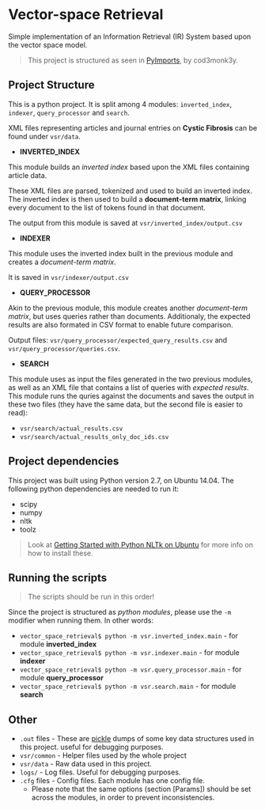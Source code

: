 # Vector-space Retrieval
Simple implementation of an Information Retrieval (IR) System based upon the vector space model.

> This project is structured as seen in [PyImports](https://github.com/cod3monk3y/PyImports), by cod3monk3y.

## Project Structure

This is a python project. It is split among 4 modules: `inverted_index`, `indexer`, `query_processor` and `search`.

XML files representing articles and journal entries on **Cystic Fibrosis** can be found under `vsr/data`.

- **INVERTED_INDEX**

This module builds an *inverted index* based upon the XML files containing article data.

These XML files are parsed, tokenized and used to build an inverted index. The inverted index is then used to build a **document-term matrix**, linking every document to the list of tokens found in that document.

The output from this module is saved at `vsr/inverted_index/output.csv`

- **INDEXER**

This module uses the inverted index built in the previous module and creates a *document-term matrix*.

It is saved in `vsr/indexer/output.csv`


- **QUERY_PROCESSOR**

Akin to the previous module, this module creates another *document-term matrix*, but uses queries rather than documents. Additionaly, the expected results are also formated in CSV format to enable future comparison.

Output files: `vsr/query_processor/expected_query_results.csv` and `vsr/query_processor/queries.csv`.

- **SEARCH**

This module uses as input the files generated in the two previous modules, as well as an XML file that contains a list of queries with *expected results*. This module runs the quries against the documents and saves the output in these two files (they have the same data, but the second file is easier to read):
 - `vsr/search/actual_results.csv`
 - `vsr/search/actual_results_only_doc_ids.csv`


## Project dependencies

This project was built using Python version 2.7, on Ubuntu 14.04. The following python dependencies are needed to run it:

 - scipy
 - numpy
 - nltk
 - toolz

> Look at [Getting Started with Python NLTk on Ubuntu](http://queirozf.com/entries/getting-started-with-python-nltk-on-ubuntu) for more info on how to install these.

## Running the scripts

> The scripts should be run in this order!

Since the project is structured as *python modules*, please use the `-m` modifier when running them. 
In other words:

 - `vector_space_retrieval$ python -m vsr.inverted_index.main` - for module **inverted_index**
 - `vector_space_retrieval$ python -m vsr.indexer.main` - for module **indexer**
 - `vector_space_retrieval$ python -m vsr.query_processor.main` - for module **query_processor**
 - `vector_space_retrieval$ python -m vsr.search.main` - for module **search**

## Other

- `.out` files - These are [pickle](https://docs.python.org/2/library/pickle.html) dumps of some key data structures used in this project. useful for debugging purposes.
- `vsr/common` - Helper files used by the whole project
- `vsr/data` - Raw data used in this project.
- `logs/` - Log files. Useful for debugging purposes.
- `.cfg` files - Config files. Each module has one config file.
  - Please note that the same options (section [Params]) should be set across the modules, in order to prevent inconsistencies.


